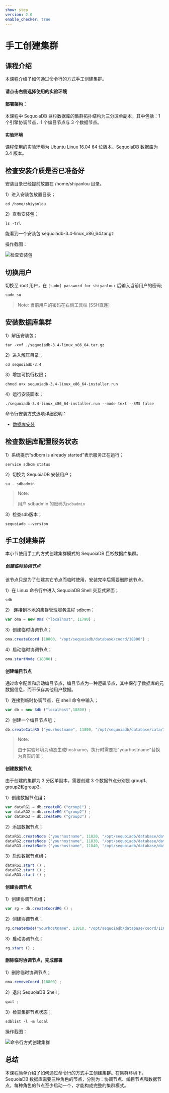 ```yaml
---
show: step
version: 2.0
enable_checker: true
---
```



# 手工创建集群


## 课程介绍


本课程介绍了如何通过命令行的方式手工创建集群。

#### 请点击右侧选择使用的实验环境

#### 部署架构：
本课程中 SequoiaDB 巨杉数据库的集群拓扑结构为三分区单副本，其中包括：1 个引擎协调节点，1 个编目节点与 3 个数据节点。

#### 实验环境
课程使用的实验环境为 Ubuntu Linux 16.04 64 位版本。SequoiaDB 数据库为 3.4 版本。


##  检查安装介质是否已准备好
安装目录已经提前放置在 /home/shiyanlou 目录。

1）进入安装包放置目录；

```shell
cd /home/shiyanlou
```

2）查看安装包；

```shell
ls -trl
```

能看到一个安装包 sequoiadb-3.4-linux_x86_64.tar.gz 

操作截图：

![检查安装包](https://doc.shiyanlou.com/courses/1480/1207281/e214dde79c79e81c592b6aad4cee8c69-0)

## 切换用户

切换至 root 用户，在 `[sudo] password for shiyanlou:` 后输入当前用户的密码;

```shell
sudo su
```

> Note:
> 当前用户的密码在右侧工具栏 [SSH直连]


## 安装数据库集群

1）解压安装包； 

```shell
tar -xvf ./sequoiadb-3.4-linux_x86_64.tar.gz
```

2）进入解压目录；

```shell
cd sequoiadb-3.4
```

3）增加可执行权限；

```shell
chmod u+x sequoiadb-3.4-linux_x86_64-installer.run
```

4）运行安装脚本；

```shell
./sequoiadb-3.4-linux_x86_64-installer.run --mode text --SMS false
```
命令行安装方式选项详细说明：
* [数据库安装](http://doc.sequoiadb.com/cn/sequoiadb-cat_id-1432191000-edition_id-0)




## 检查数据库配置服务状态

1）系统提示“sdbcm is already started”表示服务正在运行；

```shell
service sdbcm status
```

2）切换为 SequoiaDB 安装用户；

```shell
su - sdbadmin
```

>Note:
>
>用户 sdbadmin 的密码为`sdbadmin`


3）检查sdb版本；

```shell
sequoiadb --version
```


## 手工创建集群

本小节使用手工的方式创建集群模式的 SequoiaDB 巨杉数据库集群。

##### 创建临时协调节点

该节点只是为了创建其它节点而临时使用，安装完毕后需要删除该节点。

1）在 Linux 命令行中进入 SequoiaDB Shell 交互式界面；

```shell
sdb
```

2） 连接到本地的集群管理服务进程 sdbcm；

```javascript
var oma = new Oma ("localhost", 11790) ;
```

3）创建临时协调节点；

```javascript
oma.createCoord (18800, "/opt/sequoiadb/database/coord/18800") ;
```

4）启动临时协调节点；

```javascript
oma.startNode (18800) ;
```

#### 创建编目节点

通过命令配置和启动编目节点，编目节点为一种逻辑节点，其中保存了数据库的元数据信息，而不保存其他用户数据。

1）连接到临时协调节点，在 shell 命令中输入；

```javascript
var db = new Sdb ("localhost",18800) ;
```

2）创建一个编目节点组；

```javascript
db.createCataRG ("yourhostname", 11800, "/opt/sequoiadb/database/cata/11800") ;
```

>Note:
>
>由于实验环境为动态生成hostname，执行时需要把"yourhostname"替换为真实的值；

#### 创建数据节点
由于创建的集群为 3 分区单副本，需要创建 3 个数据节点分别是 group1、group2和group3。

1）创建数据节点组；

```javascript
var dataRG1 = db.createRG ("group1") ;
var dataRG2 = db.createRG ("group2") ;
var dataRG3 = db.createRG ("group3") ;
```

2）添加数据节点；

```javascript
dataRG1.createNode ("yourhostname", 11820, "/opt/sequoiadb/database/data/11820", {"logfilenum":5}) ;
dataRG2.createNode ("yourhostname", 11830, "/opt/sequoiadb/database/data/11830", {"logfilenum":5}) ;
dataRG3.createNode ("yourhostname", 11840, "/opt/sequoiadb/database/data/11840", {"logfilenum":5}) ;
```

3）启动数据节点组；

```javascript
dataRG1.start () ;
dataRG2.start () ;
dataRG3.start () ;
```

#### 创建协调节点

1）创建协调节点组；

```javascript
var rg = db.createCoordRG () ;
```

2）创建协调节点；

```javascript
rg.createNode("yourhostname", 11810, "/opt/sequoiadb/database/coord/11810", {"logfilenum":5}) ;
```

3）启动协调节点；

```javascript
rg.start () ;
```


#### 删除临时协调节点，完成部署

1）删除临时协调节点；

```javascript
oma.removeCoord (18800) ;
```

2）退出 SequoiaDB Shell；

```javascript
quit ;
```

3）检查集群节点状态；

```shell
sdblist -l -m local
```

操作截图：

![命令行方式创建集群](https://doc.shiyanlou.com/courses/1480/1207281/c75e802689b8d68d3c7ba3ba002665bc)


## 总结

本课程简单介绍了如何通过命令行的方式手工创建集群。在集群环境下，SequoiaDB 数据库需要三种角色的节点，分别为：协调节点、编目节点和数据节点，每种角色的节点至少启动一个，才能构成完整的集群模式。

